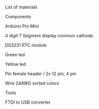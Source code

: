 List of materials


Components

Arduino Pro Mini

4 digit 7 Segment display common cathode.

DS3231 RTC module

Green led

Yellow led

Pin female header / 2x 12 pin, 4 pin

Wire 24AWG sorted colors


Tools

FTDI to USB converter

